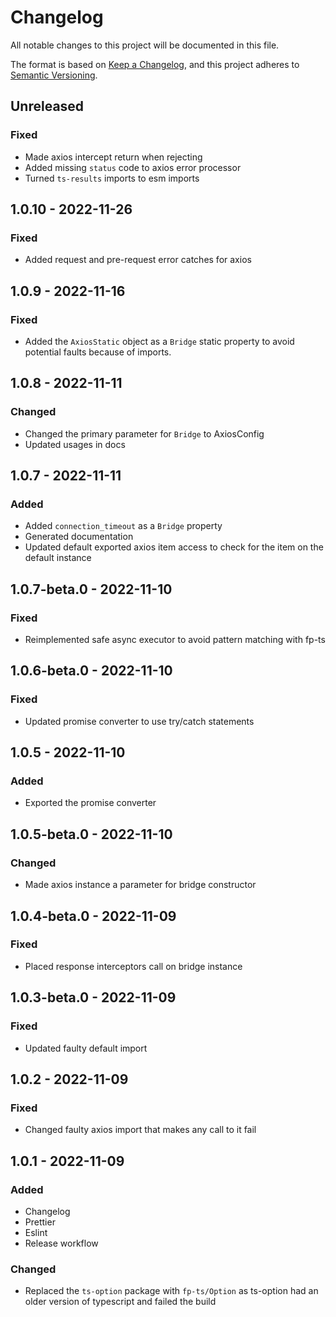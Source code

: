 # Changelog

All notable changes to this project will be documented in this file.

The format is based on [Keep a Changelog](https://keepachangelog.com/en/1.0.0/),
and this project adheres to [Semantic Versioning](https://semver.org/spec/v2.0.0.html).

## Unreleased
### Fixed
- Made axios intercept return when rejecting
- Added missing `status` code to axios error processor
- Turned `ts-results` imports to esm imports

## 1.0.10 - 2022-11-26
### Fixed
- Added request and pre-request error catches for axios

## 1.0.9 - 2022-11-16
### Fixed
- Added the `AxiosStatic` object as a `Bridge` static property to avoid potential faults because of imports.

## 1.0.8 - 2022-11-11
### Changed
- Changed the primary parameter for `Bridge` to AxiosConfig
- Updated usages in docs

## 1.0.7 - 2022-11-11
### Added
- Added `connection_timeout` as a `Bridge` property
- Generated documentation
- Updated default exported axios item access to check for the item on the default instance

## 1.0.7-beta.0 - 2022-11-10
### Fixed
- Reimplemented safe async executor to avoid pattern matching with fp-ts

## 1.0.6-beta.0 - 2022-11-10
### Fixed
- Updated promise converter to use try/catch statements

## 1.0.5 - 2022-11-10
### Added
- Exported the promise converter

## 1.0.5-beta.0 - 2022-11-10
### Changed
- Made axios instance a parameter for bridge constructor

## 1.0.4-beta.0 - 2022-11-09
### Fixed
- Placed response interceptors call on bridge instance

## 1.0.3-beta.0 - 2022-11-09
### Fixed
- Updated faulty default import

## 1.0.2 - 2022-11-09
### Fixed
- Changed faulty axios import that makes any call to it fail

## 1.0.1 - 2022-11-09
### Added
- Changelog
- Prettier
- Eslint
- Release workflow

### Changed
- Replaced the `ts-option` package with `fp-ts/Option` as ts-option had an older version of typescript and failed the build
